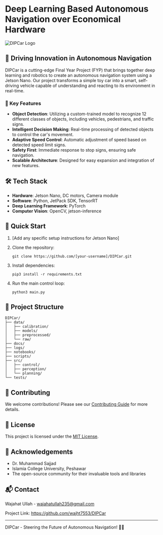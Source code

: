 # Deep Learning Based Autonomous Navigation over Economical Hardware

![DIPCar Logo](placeholder_for_logo.png)

## 🚗 Driving Innovation in Autonomous Navigation

DIPCar is a cutting-edge Final Year Project (FYP) that brings together deep learning and robotics to create an autonomous navigation system using a Jetson Nano. Our project transforms a simple toy car into a smart, self-driving vehicle capable of understanding and reacting to its environment in real-time.

### 🎯 Key Features

- **Object Detection**: Utilizing a custom-trained model to recognize 12 different classes of objects, including vehicles, pedestrians, and traffic signs.
- **Intelligent Decision Making**: Real-time processing of detected objects to control the car's movement.
- **Adaptive Speed Control**: Automatic adjustment of speed based on detected speed limit signs.
- **Safety First**: Immediate response to stop signs, ensuring safe navigation.
- **Scalable Architecture**: Designed for easy expansion and integration of new features.

## 🛠 Tech Stack

- **Hardware**: Jetson Nano, DC motors, Camera module
- **Software**: Python, JetPack SDK, TensorRT
- **Deep Learning Framework**: PyTorch
- **Computer Vision**: OpenCV, jetson-inference

## 🚀 Quick Start

1. [Add any specific setup instructions for Jetson Nano]
2. Clone the repository:
   ```
   git clone https://github.com/[your-username]/DIPCar.git
   ```
3. Install dependencies:
   ```
   pip3 install -r requirements.txt
   ```

4. Run the main control loop:
   ```
   python3 main.py
   ```

## 📁 Project Structure

```
DIPCar/
├── data/
│   ├── calibration/
│   ├── models/
│   ├── preprocessed/
│   └── raw/
├── docs/
├── logs/
├── notebooks/
├── scripts/
├── src/
│   ├── control/
│   ├── perception/
│   └── planning/
└── tests/
```

## 🤝 Contributing

We welcome contributions! Please see our [Contributing Guide](CONTRIBUTING.md) for more details.

## 📄 License

This project is licensed under the [MIT License](LICENSE).

## 🙏 Acknowledgements

- Dr. Muhammad Sajjad
- Islamia College University, Peshawar
- The open-source community for their invaluable tools and libraries

## 📬 Contact

Wajahat Ullah - wajahatullah235@gmail.com

Project Link: https://github.com/wajht7553/DIPCar

---

DIPCar - Steering the Future of Autonomous Navigation! 🚗💨